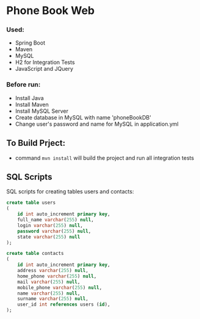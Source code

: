 # Phone Book Web

### Used:
* Spring Boot
* Maven
* MySQL
* H2 for Integration Tests
* JavaScript and JQuery

### Before run: 
* Install Java
* Install Maven
* Install MySQL Server
* Create database in MySQL with name 'phoneBookDB'
* Change user's password and name for MySQL in application.yml

## To Build Prject:
* command `mvn install` will build the project and run all integration tests

## SQL Scripts
SQL scripts for creating tables users and contacts:
```sql
create table users
(
	id int auto_increment primary key,
	full_name varchar(255) null,
	login varchar(255) null,
	password varchar(255) null,
	state varchar(255) null
);
```
```sql
create table contacts
(
	id int auto_increment primary key,
	address varchar(255) null,
	home_phone varchar(255) null,
	mail varchar(255) null,
	mobile_phone varchar(255) null,
	name varchar(255) null,
	surname varchar(255) null,
	user_id int references users (id),
);

```




